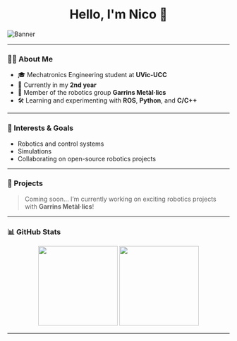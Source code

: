 <div align="center">
  <h1>Hello, I'm Nico 👋</h1>
</div>

![Banner](https://i.imgur.com/qA3e6l8.png) <!-- Reemplaza con el link a tu banner personalizado -->

---

### 👨‍💻 About Me

- 🎓 Mechatronics Engineering student at **UVic-UCC**
- 📍 Currently in my **2nd year**
- 🤖 Member of the robotics group **Garrins Metàl·lics**
- 🛠️ Learning and experimenting with **ROS**, **Python**, and **C/C++**

---

### 🚀 Interests & Goals

- Robotics and control systems
- Simulations
- Collaborating on open-source robotics projects

---

### 📂 Projects

> Coming soon... I’m currently working on exciting robotics projects with **Garrins Metàl·lics**!

---

### 📊 GitHub Stats

<div align="center">
  <img height="180em" src="https://github-readme-stats.vercel.app/api?username=nllortfer&show_icons=true&theme=radical&include_all_commits=true&count_private=true"/>
  <img height="180em" src="https://github-readme-stats.vercel.app/api/top-langs/?username=nllortfer&layout=compact&langs_count=6&theme=radical"/>
</div>

---


<!-- Feel free to add a contact section or a pinned project showcase in the future -->
